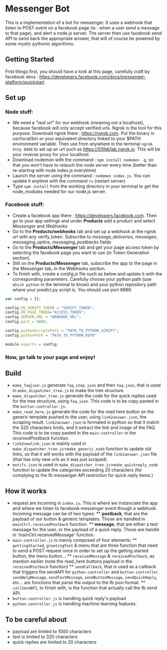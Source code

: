 # Messenger Bot

This is a implementation of a bot for messenger. It uses a webhook that listen to POST event on a facebook page (ie : when a user send a message to that page), and alert a node.js server. The server then use facebook send API to send back the appropriate answer, that will of course be powered by some mystic pythonic algorithms.

## Getting Started
Frist things first, you should have a look at this page, carefully craft by facebook devs : https://developers.facebook.com/docs/messenger-platform/quickstart

## Set up

### Node stuff:
* We need a *"real url"* for our webhook (meaning not a localhost), because facebook will only accept verified urls. Ngrok is the tool for this purpose. Download ngrok there : https://ngrok.com. Put the binary in usr/local/bin or your equivalent directory linked to your $PATH environment variable. Then use from anywhere in the terminal `ngrok http 8888` to set up an url such as https://55feb1ab.ngrok.io. This will be your reverse proxy for your localhost.
* Download nodemon with the command : `npm install nodemon -g`, so that you won't have to relauch the node server every time (better than re-starting with node index.js everytime)
* Launch the server using the command : `nodemon index.js`. You can update it anytime with the command `rs` (restart server)
* Type `npm install` from the working directory in your terminal to get the node_modules needed for our node.js server.

### Facebook stuff:
* Create a facebook app there : https://developers.facebook.com. Then go to your app settings and under **Products** add a product and select *Messenger* and *Webhooks*
* Go to the **Products/webhooks** tab and set up a webhook at the ngrok url with any verify_token. Subscribe to *message_deliveries*, *messages*, *messaging_optins*, *messaging_postbacks* fields
* Go to the **Products/Messenger** tab and get your page access token by selecting the facebook page you want to use (in Token Generation section).
* Still on the **Products/Messenger** tab, subscribe the app to the page in the Messenger tab, in the Webhooks section.
* To finish with, create a *config.js* file such as below and update it with the corresponding parameters. Carefully choose your python path (use `which python` in the terminal to know) and your python repository path where your *predict.py* script is. You should use port 8888.
```javascript
var config = {};

config.FB_VERIFY_TOKEN = "VERIFY_TOKEN";
config.FB_PAGE_TOKEN="ACCESS_TOKEN";
config.SERVER_URL = "WEBHOOK_URL";
config.port = 8888;

config.pythonScriptsPath = "PATH_TO_PYTHON_SCRIPT";
config.pythonPath = "PATH_TO_PYTHON_REPO"

module.exports = config;
```
### Now, go talk to your page and enjoy!

## Build

* `make_faqjson.js` generate `faq_step.json` and then `faq.json`, that is used in `make_dispatcher_tree.js` to make the tree structure.
* `make_dispatcher_tree.js` generate the code for the quick replies used for the tree structure, using `faq.json`. This code is to be copy pasted in the `button-controller.js`.
* `make_read_here.js` generate the code for the read here button on the generic template pushed to the user, using `link2answer.json`, the scraping result. `link2answer.json` is formated in python so that it match the 320 characters limits, and it extract the link and image of the FAQ. This code is to be copy pasted in the `main-controller` in the *receivedPostback* function.
* `link2newlink.json` is mainly used in `make_dispatcher_tree.js`>`make_generic_node` function to update old links, so that it will works with the payload of the `link2answer.json` file (that has only new urls as it was just scraped)
* `motifs.json` is used in `make_dispatcher_tree.js`>`make_quickreply_node` function to update the categories exceeding 20 characters (for complying to the fb messenger API restriction for quick reply items.)

## How it works

* request are incoming in `index.js`. This is where we instanciate the app and where we listen to facebook messenger event though a webhook. Incoming message can be of two types:
** **postback**, that are the payload of our button & generic templates. Those are handled in `mainCtrl.receivedPostback` function.
** **message**, that are either a text message for the user, or the payload of a quick reply. Those are handle in 'mainCtrl.receivedMessage' function.
* `main-controller.js` is mainly composed of four elements:
** `gettingStarted`, `greetingText` & menu that are three function that need to send a POST request once in order to set up the getting started button, the menu button...
** `receivedMessage` & `receivedPostback`, as mention earlier (note the read_here buttons payload in the `receivedPostback` function)
** `sendCallback`, that is used as a callback that triggers the sendAPI for `python-controller` and `button-controller`. `sendHelpMessage`, `sendTextMessage`, `sendButtonMessage`, `sendQuickReply`, etc... are functions that parse the output to the fb json format.
** `callSendAPI`, to finish with, is the function that actually call the fb send API.
* `button-controller.js` is handling quick reply's payload
* `python-controller.js` is handling machine learning features.

## To be careful about

* payload are limited to 1000 characters
* text is limited to 320 characters
* quick replies are limited to 20 characters
